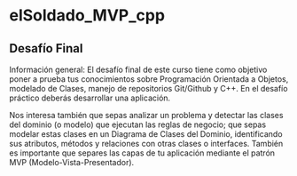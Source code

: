 # elSoldado_MVP_cpp
## Desafío Final

Información general:
El desafío final de este curso tiene como objetivo poner a prueba tus conocimientos sobre Programación Orientada a Objetos, modelado de Clases, 
manejo de repositorios Git/Github y C++.
En el desafío práctico deberás desarrollar una aplicación.

Nos interesa también que sepas analizar un problema y detectar las clases del dominio (o modelo) que ejecutan las reglas de negocio; 
que sepas modelar estas clases en un Diagrama de Clases del Dominio, identificando sus atributos, métodos y relaciones con otras clases o interfaces.
También es importante que separes las capas de tu aplicación mediante el patrón MVP (Modelo-Vista-Presentador).
